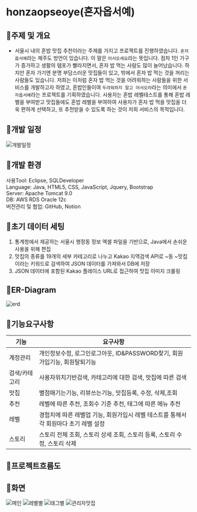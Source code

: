 # honzaopseoye(혼자옵서예)
## :pushpin:주제 및 개요
- 서울시 내의 혼밥 맛집 추천이라는 주제를 가지고 프로젝트를 진행하였습니다. `혼저옵서예`라는 제주도 방언이 있습니다. 이 말은  `어서오세요`라는 뜻입니다. 점차 1인 가구가 증가하고 생활의 템포가 빨라지면서, 혼자 밥 먹는 사람도 많이 늘어났습니다. 하지만 혼자 가기엔 분명 부담스러운 맛집들이 있고, 밖에서 혼자 밥 먹는 것을 꺼리는 사람들도 있습니다. 저희는 이처럼 혼자 밥 먹는 것을 어려워하는 사람들을 위한 서비스를 개발하고자 하였고, 혼밥인들이여 `두려워하지 말고 어서오라`라는 의미에서 `혼자옵서예`라는 프로젝트를 기획하였습니다. 사용자는 혼밥 레벨테스트를 통해 혼밥 레벨을 부여받고 맛집들에도 혼밥 레벨을 부여하여 사용자가 혼자 밥 먹을 맛집을 더욱 편하게 선택하고, 또 추천받을 수 있도록 하는 것이 저희 서비스의 목적입니다. 
## :pushpin:개발 일정
![개발일정](https://user-images.githubusercontent.com/69083280/138586686-8d15fb72-c369-4d14-9839-f75080f1b716.png)
## :pushpin:개발 환경
사용Tool: Eclipse, SQLDeveloper<br>
Language: Java, HTML5, CSS, JavaScript, Jquery, Bootstrap<br>
Server: Apache Tomcat 9.0<br>
DB: AWS RDS Oracle 12c<br>
버전관리 및 협업: GitHub, Notion
## :pushpin:초기 데이터 세팅
1. 통계청에서 제공하는 서울시 행정동 정보 엑셀 파일을 기반으로, Java에서 손쉬운 사용을 위해 편집
2. 맛집의 종류를 19개의 세부 카테고리로 나누고 Kakao 지역검색 API로 ~동 ~맛집이라는 키워드로 검색하여 JSON 데이터를 가져와서 DB에 저장
3. JSON 데이터에 포함된 Kakao 플레이스 URL로 접근하여 맛집 이미지 크롤링
## :pushpin:ER-Diagram
![erd](https://user-images.githubusercontent.com/69083280/138587425-3e65fc53-1b05-4a20-828f-c99cfd8f2e5c.PNG)
## :pushpin:기능요구사항 
|기능|요구사항|
|----|------|
|계정관리|개인정보수정, 로그인로그아웃, ID&PASSWORD찾기, 회원가입기능, 회원탈퇴기능|
|검색/카테고리|사용자위치기반검색, 카테고리에 대한 검색, 맛집에 따른 검색 |
|맛집|별점매기는기능, 리뷰쓰는기능, 맛집등록, 수정, 삭제,조회|
|추천|레벨에 따른 추천, 조회수 기준 추천, 태그에 따른 메뉴 추천|
|레벨|경험치에 따른 레벨업 기능, 회원가입시 레벨 테스트를 통해서 각 회원마다 초기 레벨 설정|
|스토리|스토리 전체 조회, 스토리 상세 조회, 스토리 등록, 스토리 수정, 스토리 삭제|
## :pushpin:프로젝트흐름도 
## :pushpin:화면 
![메인]("https://user-images.githubusercontent.com/76465997/138592159-ffb95e4a-a2bd-4476-8f8d-06fcc63c933b.png")
![레벨별]("https://user-images.githubusercontent.com/76465997/138592202-e66cfdce-f5d8-4c6d-8b51-4340e1f130d8.png")
![태그별]("https://user-images.githubusercontent.com/76465997/138592198-01254639-98ce-46cf-b648-18e8de398c56.png")
![관리자맛집]("https://user-images.githubusercontent.com/76465997/138592197-e3d4b7cd-7586-4878-904b-dc75c0d91b5c.png")

